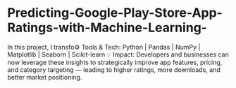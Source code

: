 # Predicting-Google-Play-Store-App-Ratings-with-Machine-Learning-
In this project, I transfo⚙ Tools &amp; Tech: Python | Pandas | NumPy | Matplotlib | Seaborn | Scikit-learn  💡 Impact: Developers and businesses can now leverage these insights to strategically improve app features, pricing, and category targeting — leading to higher ratings, more downloads, and better market positioning.
